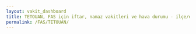 ```yaml
---
layout: vakit_dashboard
title: TETOUAN, FAS için iftar, namaz vakitleri ve hava durumu - ilçe/eyalet seç
permalink: /FAS/TETOUAN/
---
```


<script type="text/javascript">
  var GLOBAL_COUNTRY = 'FAS';
  var GLOBAL_CITY = 'TETOUAN';
  var GLOBAL_STATE = '';
  var lat = 72;
  var lon = 21;
</script>
